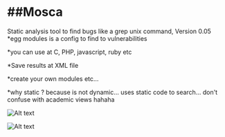 ##Mosca
=====

 Static analysis tool to find bugs like a grep unix command, Version 0.05  
*egg modules is a config to find to vulnerabilities

*you can use at C, PHP, javascript, ruby etc

*Save results at XML file

*create your own modules etc...

*why static ?
because is not dynamic... uses static code to search... don't confuse with academic views hahaha

![Alt text](https://raw.githubusercontent.com/CoolerVoid/Mosca/master/doc/images/codeview.png)

![Alt text](https://raw.githubusercontent.com/CoolerVoid/Mosca/master/doc/Mosca.jpg)




